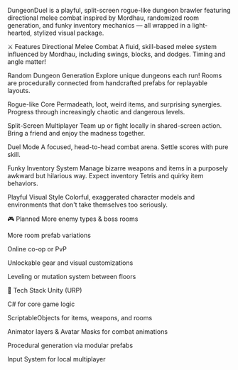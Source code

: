 DungeonDuel is a playful, split-screen rogue-like dungeon brawler featuring directional melee combat inspired by Mordhau, randomized room generation, and funky inventory mechanics — all wrapped in a light-hearted, stylized visual package.

⚔️ Features
Directional Melee Combat
A fluid, skill-based melee system influenced by Mordhau, including swings, blocks, and dodges. Timing and angle matter!

Random Dungeon Generation
Explore unique dungeons each run! Rooms are procedurally connected from handcrafted prefabs for replayable layouts.

Rogue-like Core
Permadeath, loot, weird items, and surprising synergies. Progress through increasingly chaotic and dangerous levels.

Split-Screen Multiplayer
Team up or fight locally in shared-screen action. Bring a friend and enjoy the madness together.

Duel Mode
A focused, head-to-head combat arena. Settle scores with pure skill.

Funky Inventory System
Manage bizarre weapons and items in a purposely awkward but hilarious way. Expect inventory Tetris and quirky item behaviors.

Playful Visual Style
Colorful, exaggerated character models and environments that don't take themselves too seriously.

🎮 Planned
More enemy types & boss rooms

More room prefab variations

Online co-op or PvP

Unlockable gear and visual customizations

Leveling or mutation system between floors

🚀 Tech Stack
Unity (URP)

C# for core game logic

ScriptableObjects for items, weapons, and rooms

Animator layers & Avatar Masks for combat animations

Procedural generation via modular prefabs

Input System for local multiplayer

